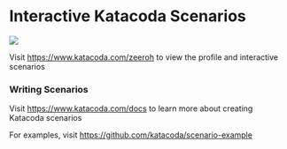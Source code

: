 # Interactive Katacoda Scenarios

[![](http://shields.katacoda.com/katacoda/zeeroh/count.svg)](https://www.katacoda.com/zeeroh "Get your profile on Katacoda.com")

Visit https://www.katacoda.com/zeeroh to view the profile and interactive scenarios

### Writing Scenarios
Visit https://www.katacoda.com/docs to learn more about creating Katacoda scenarios

For examples, visit https://github.com/katacoda/scenario-example
